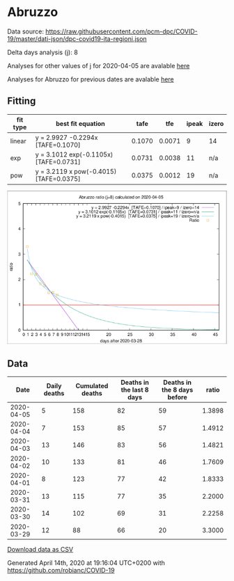 # Abruzzo

Data source: https://raw.githubusercontent.com/pcm-dpc/COVID-19/master/dati-json/dpc-covid19-ita-regioni.json

Delta days analysis (j): 8

Analyses for other values of j for 2020-04-05 are avalable [here](../2020-04-05/README.md)

Analyses for Abruzzo for previous dates are avalable [here](../README.md)

## Fitting 
|fit type|best fit equation|tafe|tfe|ipeak|izero|
|-------|-----|--------|------|---|---|
|linear|y = 2.9927 -0.2294x  [TAFE=0.1070]|0.1070|0.0071|9|14|
|exp|y = 3.1012 exp(-0.1105x)  [TAFE=0.0731]|0.0731|0.0038|11|n/a|
|pow|y = 3.2119 x pow(-0.4015)  [TAFE=0.0375]|0.0375|0.0012|19|n/a|

![Plot](COVID-19_abruzzo_j8_2020-04-05.png)

## Data
|Date|Daily deaths|Cumulated deaths|Deaths in the last 8 days|Deaths in the 8 days before|ratio|
|----|----------|-----------|-------|--------------------|-----|
|2020-04-05|5|158|82|59|1.3898|
|2020-04-04|7|153|85|57|1.4912|
|2020-04-03|13|146|83|56|1.4821|
|2020-04-02|10|133|81|46|1.7609|
|2020-04-01|8|123|77|42|1.8333|
|2020-03-31|13|115|77|35|2.2000|
|2020-03-30|14|102|69|31|2.2258|
|2020-03-29|12|88|66|20|3.3000|

[Download data as CSV](COVID-19_abruzzo_j8_2020-04-05.csv)

Generated April 14th, 2020 at 19:16:04 UTC+0200 with https://github.com/robianc/COVID-19
